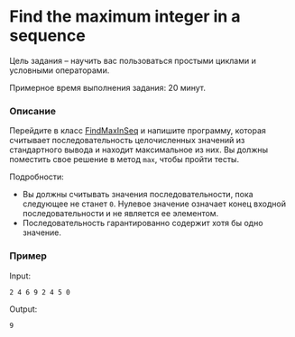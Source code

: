 # Find the maximum integer in a sequence

Цель задания – научить вас пользоваться простыми циклами и условными операторами.

Примерное время выполнения задания: 20 минут.

### Описание

Перейдите в класс [FindMaxInSeq](src/main/java/com/epam/rd/autotasks/sequence/FindMaxInSeq.java)
и напишите программу, которая считывает последовательность целочисленных значений из стандартного вывода и находит максимальное из них. Вы должны поместить свое решение в метод `max`, чтобы пройти тесты. 

Подробности:

- Вы должны считывать значения последовательности, пока следующее не станет `0`. Нулевое значение означает конец входной последовательности и не является ее элементом.
- Последовательность гарантированно содержит хотя бы одно значение.

### Пример

Input:

```
2 4 6 9 2 4 5 0
```

Output:

```
9
```

